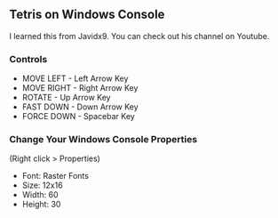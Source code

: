 ## Tetris on Windows Console
I learned this from Javidx9. You can check out his channel on Youtube.

### Controls
- MOVE LEFT - Left Arrow Key
- MOVE RIGHT - Right Arrow Key
- ROTATE - Up Arrow Key
- FAST DOWN - Down Arrow Key
- FORCE DOWN - Spacebar Key

### Change Your Windows Console Properties
(Right click > Properties)
- Font: Raster Fonts
- Size: 12x16
- Width: 60
- Height: 30
